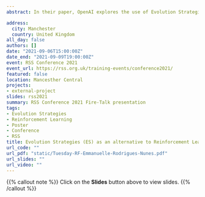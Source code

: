 ```yaml
---
abstract: In their paper, OpenAI explores the use of Evolution Strategies (ES) algorithms as an alternative to Reinforcement Learning techniques claiming that one of this technique’s key differentiators is its scalability. I aim to compare both approaches, and I conducted experiments using the OpenAI technique, which were found to display quick learning behaviour if provided with sufficient compute resources.

address:
  city: Manchester
  country: United Kingdom
all_day: false
authors: []
date: "2021-09-06T15:00:00Z"
date_end: "2021-09-09T19:00:00Z"
event: RSS Conference 2021
event_url: https://rss.org.uk/training-events/conference2021/
featured: false
location: Mancesther Central
projects:
- external-project
slides: rss2021
summary: RSS Conference 2021 Fire-Talk presentation
tags: 
- Evolution Strategies
- Reinforcement Learning
- Poster
- Conference
- RSS
title: Evolution Strategies (ES) as an alternative to Reinforcement Learning (RL)
url_code: ""
url_pdf: "static/Tuesday-RF-Emmanuelle-Rodrigues-Nunes.pdf"
url_slides: ""
url_video: ""
---
```


{{% callout note %}}
Click on the **Slides** button above to view slides.
{{% /callout %}}

<!---
Slides can be added in a few ways:

- **Create** slides using Wowchemy's [*Slides*](https://wowchemy.com/docs/managing-content/#create-slides) feature and link using `slides` parameter in the front matter of the talk file
- **Upload** an existing slide deck to `static/` and link using `url_slides` parameter in the front matter of the talk file
- **Embed** your slides (e.g. Google Slides) or presentation video on this page using [shortcodes](https://wowchemy.com/docs/writing-markdown-latex/).

Further event details, including [page elements](https://wowchemy.com/docs/writing-markdown-latex/) such as image galleries, can be added to the body of this page.
-->